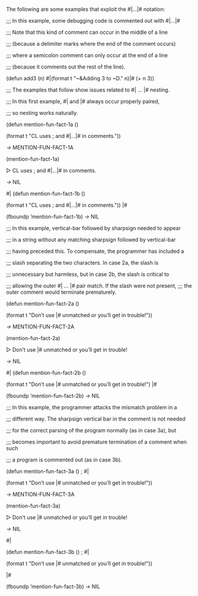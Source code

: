  



The following are some examples that exploit the #|...|# notation: 



;;; In this example, some debugging code is commented out with #|...|# 



;;; Note that this kind of comment can occur in the middle of a line 



;;; (because a delimiter marks where the end of the comment occurs) 



;;; where a semicolon comment can only occur at the end of a line 



;;; (because it comments out the rest of the line). 



(defun add3 (n) #|(format t "~&Adding 3 to ~D." n)|# (+ n 3)) 



;;; The examples that follow show issues related to #| ... |# nesting. 



;;; In this first example, #| and |# always occur properly paired, 



;;; so nesting works naturally. 



(defun mention-fun-fact-1a () 



(format t "CL uses ; and #|...|# in comments.")) 



*→* MENTION-FUN-FACT-1A 



(mention-fun-fact-1a) 



▷ CL uses ; and #|...|# in comments. 



*→* NIL 



#| (defun mention-fun-fact-1b () 



(format t "CL uses ; and #|...|# in comments.")) |# 



(fboundp ’mention-fun-fact-1b) *→* NIL 



;;; In this example, vertical-bar followed by sharpsign needed to appear 



;;; in a string without any matching sharpsign followed by vertical-bar 



;;; having preceded this. To compensate, the programmer has included a 



;;; slash separating the two characters. In case 2a, the slash is 



;;; unnecessary but harmless, but in case 2b, the slash is critical to 



;;; allowing the outer #| ... |# pair match. If the slash were not present, ;;; the outer comment would terminate prematurely. 



(defun mention-fun-fact-2a () 



(format t "Don’t use |\# unmatched or you’ll get in trouble!")) 



*→* MENTION-FUN-FACT-2A 



(mention-fun-fact-2a) 



▷ Don’t use |# unmatched or you’ll get in trouble! 



*→* NIL 



#| (defun mention-fun-fact-2b ()  







(format t "Don’t use |\# unmatched or you’ll get in trouble!") |# 



(fboundp ’mention-fun-fact-2b) *→* NIL 



;;; In this example, the programmer attacks the mismatch problem in a 



;;; different way. The sharpsign vertical bar in the comment is not needed 



;;; for the correct parsing of the program normally (as in case 3a), but 



;;; becomes important to avoid premature termination of a comment when such 



;;; a program is commented out (as in case 3b). 



(defun mention-fun-fact-3a () ; #| 



(format t "Don’t use |# unmatched or you’ll get in trouble!")) 



*→* MENTION-FUN-FACT-3A 



(mention-fun-fact-3a) 



▷ Don’t use |# unmatched or you’ll get in trouble! 



*→* NIL 



#| 



(defun mention-fun-fact-3b () ; #| 



(format t "Don’t use |# unmatched or you’ll get in trouble!")) 



|# 



(fboundp ’mention-fun-fact-3b) *→* NIL 



